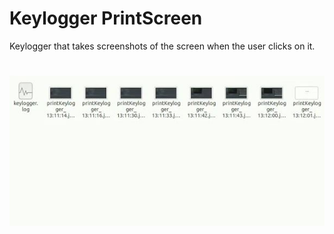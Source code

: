 # Keylogger PrintScreen

Keylogger that takes screenshots of the screen when the user clicks on it.

<h1 align="center">
  <img src="Print/Print.JPG"">   
</h1>
